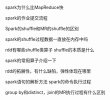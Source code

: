 spark为什么比MapReduce快

spark的作业提交流程



Spark的shuffle和MR的shuffle的区别

spark的shuffle过程数据一直放在内存中吗

rdd有哪些shuffle类算子
shuffle的本质是什么



spark的常用算子介绍一下

rdd的拓展性，有什么缺陷，弹性体现在哪里



spark语句的解析方法
spark的命令执行过程



group by和distinct，join的MR执行过程有什么区别